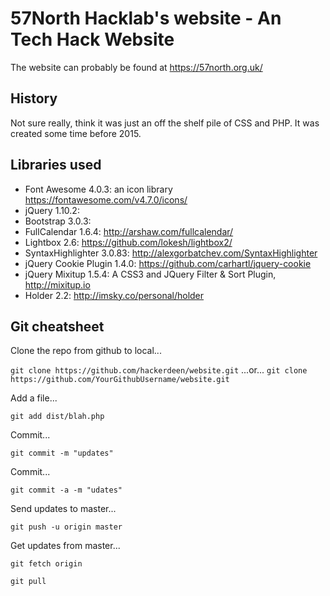 #  57North Hacklab's website - An Tech Hack Website
The website can probably be found at https://57north.org.uk/

## History
Not sure really, think it was just an off the shelf pile of CSS and PHP.  It was created some time before 2015.

## Libraries used
* Font Awesome 4.0.3: an icon library https://fontawesome.com/v4.7.0/icons/
* jQuery 1.10.2:
* Bootstrap 3.0.3:
* FullCalendar 1.6.4: http://arshaw.com/fullcalendar/
* Lightbox 2.6: https://github.com/lokesh/lightbox2/
* SyntaxHighlighter 3.0.83: http://alexgorbatchev.com/SyntaxHighlighter
* jQuery Cookie Plugin 1.4.0: https://github.com/carhartl/jquery-cookie
* jQuery Mixitup 1.5.4: A CSS3 and JQuery Filter & Sort Plugin, http://mixitup.io
* Holder 2.2: http://imsky.co/personal/holder

## Git cheatsheet

Clone the repo from github to local...

`git clone https://github.com/hackerdeen/website.git`
...or...
`git clone https://github.com/YourGithubUsername/website.git`

Add a file...

`git add dist/blah.php`

Commit...

`git commit -m "updates"`

Commit...

`git commit -a -m "udates"`

Send updates to master...

`git push -u origin master`

Get updates from master...

`git fetch origin`

`git pull`
